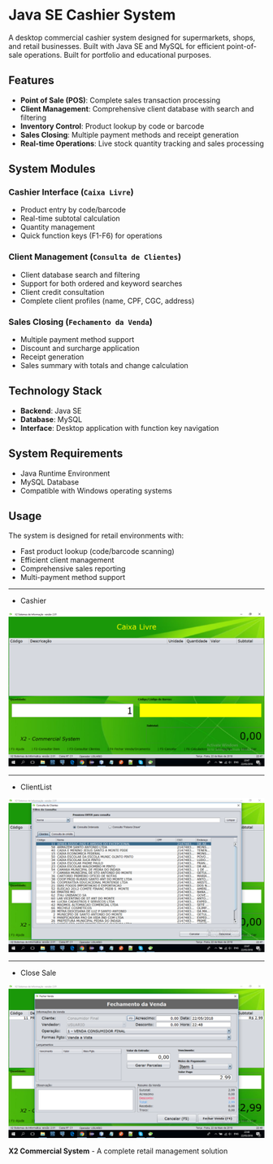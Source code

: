 # Java SE Cashier System

A desktop commercial cashier system designed for supermarkets, shops, and retail businesses. Built with Java SE and MySQL for efficient point-of-sale operations.
Built for portfolio and educational purposes.

## Features

- **Point of Sale (POS)**: Complete sales transaction processing
- **Client Management**: Comprehensive client database with search and filtering
- **Inventory Control**: Product lookup by code or barcode
- **Sales Closing**: Multiple payment methods and receipt generation
- **Real-time Operations**: Live stock quantity tracking and sales processing

## System Modules

### Cashier Interface (`Caixa Livre`)
- Product entry by code/barcode
- Real-time subtotal calculation
- Quantity management
- Quick function keys (F1-F6) for operations

### Client Management (`Consulta de Clientes`)
- Client database search and filtering
- Support for both ordered and keyword searches
- Client credit consultation
- Complete client profiles (name, CPF, CGC, address)

### Sales Closing (`Fechamento da Venda`)
- Multiple payment method support
- Discount and surcharge application
- Receipt generation
- Sales summary with totals and change calculation

## Technology Stack

- **Backend**: Java SE
- **Database**: MySQL
- **Interface**: Desktop application with function key navigation

## System Requirements

- Java Runtime Environment
- MySQL Database
- Compatible with Windows operating systems

## Usage

The system is designed for retail environments with:
- Fast product lookup (code/barcode scanning)
- Efficient client management
- Comprehensive sales reporting
- Multi-payment method support

---

- Cashier

![Client List](/Cashier.png)

---

- ClientList

![Cashier](/ClientList.png)

---

- Close Sale

![Close Sale](/CloseSale.png)


**X2 Commercial System** - A complete retail management solution